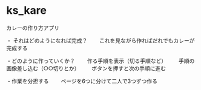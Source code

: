 # ks_kare
カレーの作り方アプリ

・ それはどのようになれば完成？
 　　これを見ながら作ればだれでもカレーが完成する
   
 ・どのように作っていくか？
 　　作る手順を表示（切る手順など）
 　　手順の画像差し込む（○○切りとか）
 　　ボタンを押すと次の手順に進む
   
 ・作業を分担する
 　　ページを6つに分けて二人で3つずつ作る

